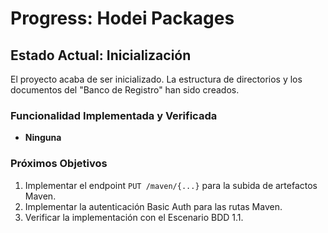 # Progress: Hodei Packages

## Estado Actual: Inicialización

El proyecto acaba de ser inicializado. La estructura de directorios y los documentos del "Banco de Registro" han sido creados.

### Funcionalidad Implementada y Verificada

- **Ninguna**

### Próximos Objetivos

1.  Implementar el endpoint `PUT /maven/{...}` para la subida de artefactos Maven.
2.  Implementar la autenticación Basic Auth para las rutas Maven.
3.  Verificar la implementación con el Escenario BDD 1.1.